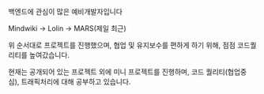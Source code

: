 백엔드에 관심이 많은 예비개발자입니다 


Mindwiki -> Lolin -> MARS(제일 최근)

위 순서대로 프로젝트를 진행했으며, 협업 및 유지보수를 편하게 하기 위해, 점점 코드퀄리티를 높여갔습니다.

현재는 공개되어 있는 프로젝트 외에 미니 프로젝트를 진행하며, 코드 퀄리티(협업중심), 트래픽처리에 대해 공부하고 있습니다.
